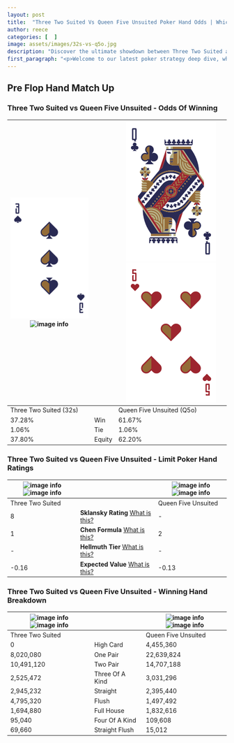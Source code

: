 ```yaml
---
layout: post
title:  "Three Two Suited Vs Queen Five Unsuited Poker Hand Odds | Which Is The Better Hand In Poker? A Complete Guide"
author: reece
categories: [  ]
image: assets/images/32s-vs-q5o.jpg
description: "Discover the ultimate showdown between Three Two Suited and Queen Five Unsuited in poker! Uncover the odds, strategies, and scenarios where one hand triumphs over the other. Get ready to up your poker game with this thrilling analysis."
first_paragraph: "<p>Welcome to our latest poker strategy deep dive, where we're pitting two distinct hands against each other in a high-stakes showdown: Three Two Suited vs Queen Five Unsuited.</p><p>In the dynamic world of poker, every decision counts, and knowing which hand holds the upper hand is key to your success at the table.</p><p>In this article, we'll dissect these two hands, explore the scenarios where one dominates the other, and equip you with the knowledge to make strategic choices that can tip the odds in your favor.</p><p>Get ready to unravel the intriguing dynamics of these poker hands and elevate your game to new heights.</p>"
---
```




[comment]: # (sp0)

## Pre Flop Hand Match Up

<div class="table hand-ratings" markdown="1"> 



### Three Two Suited vs Queen Five Unsuited - Odds Of Winning


    
| ![image info](assets/images/hand1/3.png) ![image info](assets/images/hand1/2s.png) |  | ![image info](assets/images/hand2/q.png) ![image info](assets/images/hand2/5o.png) |
| -------- | -------- | -------- |
| Three Two Suited (32s) |  | Queen Five Unsuited (Q5o) |
| 37.28% | Win | 61.67% |
| 1.06% | Tie | 1.06% |
| 37.80% | Equity | 62.20% |




[comment]: # (sp1)



### Three Two Suited vs Queen Five Unsuited - Limit Poker Hand Ratings


    
| ![image info](https://www.riverpairs.com/assets/images/hand1/3.png) ![image info](https://www.riverpairs.com/assets/images/hand1/2s.png) |  | ![image info](https://www.riverpairs.com/assets/images/hand2/q.png) ![image info](https://www.riverpairs.com/assets/images/hand2/5o.png) |
| -------- | -------- | -------- |
| Three Two Suited |  | Queen Five Unsuited |
| 8 | **Sklansky Rating** [What is this?](/sklansky-rating-explained) | - |
| 1 | **Chen Formula** [What is this?](/chen-formula-explained) | 2 |
| - | **Hellmuth Tier** [What is this?](/Hellmuth-tier-explained) | - |
| -0.16 | **Expected Value** [What is this?](/expected-value-explained) | -0.13 |




[comment]: # (sp2)



### Three Two Suited vs Queen Five Unsuited - Winning Hand Breakdown


    
| ![image info](https://www.riverpairs.com/assets/images/hand1/3.png) ![image info](https://www.riverpairs.com/assets/images/hand1/2s.png) |  | ![image info](https://www.riverpairs.com/assets/images/hand2/q.png) ![image info](https://www.riverpairs.com/assets/images/hand2/5o.png) |
| -------- | -------- | -------- |
| Three Two Suited |  | Queen Five Unsuited |
| 0 | High Card | 4,455,360 |
| 8,020,080 | One Pair | 22,639,824 |
| 10,491,120 | Two Pair | 14,707,188 |
| 2,525,472 | Three Of A Kind | 3,031,296 |
| 2,945,232 | Straight | 2,395,440 |
| 4,795,320 | Flush | 1,497,492 |
| 1,694,880 | Full House | 1,832,616 |
| 95,040 | Four Of A Kind | 109,608 |
| 69,660 | Straight Flush | 15,012 |




[comment]: # (sp3)



</div>

[comment]: # (sp4)



[comment]: # (sp5)

